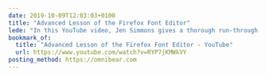 ```yaml
---
date: 2019-10-09T12:03:03+0100
title: "Advanced Lesson of the Firefox Font Editor"
lede: "In this YouTube video, Jen Simmons gives a thorough run-through of Firefox's Font Editor in its Dev Tools."
bookmark_of:
  title: "Advanced Lesson of the Firefox Font Editor - YouTube"
  url: https://www.youtube.com/watch?v=RYP7jKMWkVY
posting_method: https://omnibear.com
---
```

